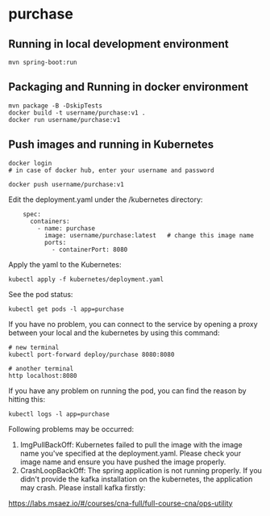 # purchase

## Running in local development environment

```
mvn spring-boot:run
```

## Packaging and Running in docker environment

```
mvn package -B -DskipTests
docker build -t username/purchase:v1 .
docker run username/purchase:v1
```

## Push images and running in Kubernetes

```
docker login 
# in case of docker hub, enter your username and password

docker push username/purchase:v1
```

Edit the deployment.yaml under the /kubernetes directory:
```
    spec:
      containers:
        - name: purchase
          image: username/purchase:latest   # change this image name
          ports:
            - containerPort: 8080

```

Apply the yaml to the Kubernetes:
```
kubectl apply -f kubernetes/deployment.yaml
```

See the pod status:
```
kubectl get pods -l app=purchase
```

If you have no problem, you can connect to the service by opening a proxy between your local and the kubernetes by using this command:
```
# new terminal
kubectl port-forward deploy/purchase 8080:8080

# another terminal
http localhost:8080
```

If you have any problem on running the pod, you can find the reason by hitting this:
```
kubectl logs -l app=purchase
```

Following problems may be occurred:

1. ImgPullBackOff:  Kubernetes failed to pull the image with the image name you've specified at the deployment.yaml. Please check your image name and ensure you have pushed the image properly.
1. CrashLoopBackOff: The spring application is not running properly. If you didn't provide the kafka installation on the kubernetes, the application may crash. Please install kafka firstly:

https://labs.msaez.io/#/courses/cna-full/full-course-cna/ops-utility

